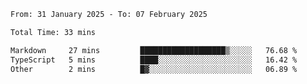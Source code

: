 <!--START_SECTION:waka-->

```txt
From: 31 January 2025 - To: 07 February 2025

Total Time: 33 mins

Markdown     27 mins         ███████████████████▒░░░░░   76.68 %
TypeScript   5 mins          ████░░░░░░░░░░░░░░░░░░░░░   16.42 %
Other        2 mins          █▓░░░░░░░░░░░░░░░░░░░░░░░   06.89 %
```

<!--END_SECTION:waka-->